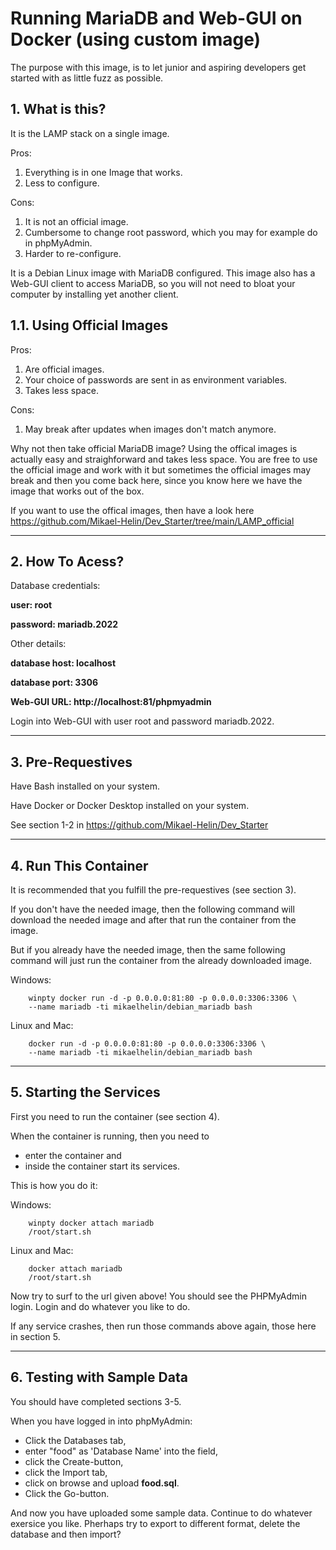 # **Running MariaDB and Web-GUI on Docker (using custom image)**

The purpose with this image, is to let junior and aspiring developers get started with as little fuzz as possible.

## **1. What is this?**

It is the LAMP stack on a single image.

Pros:
1. Everything is in one Image that works.
2. Less to configure.

Cons:
1. It is not an official image.
2. Cumbersome to change root password, which you may for example do in phpMyAdmin.
3. Harder to re-configure.

It is a Debian Linux image with MariaDB configured. This image also has a Web-GUI client to access MariaDB, so you will not need to bloat your computer by installing yet another client.

## **1.1. Using Official Images**

Pros:
1. Are official images.
2. Your choice of passwords are sent in as environment variables.
3. Takes less space.

Cons:
1. May break after updates when images don't match anymore.

Why not then take official MariaDB image? Using the offical images is actually easy and straighforward and takes less space. You are free to use the official image and work with it but sometimes the official images may break and then you come back here, since you know here we have the image that works out of the box.

If you want to use the offical images, then have a look here https://github.com/Mikael-Helin/Dev_Starter/tree/main/LAMP_official

___

## **2. How To Acess?**

Database credentials:

**user: root**

**password: mariadb.2022**

Other details:

**database host: localhost**

**database port: 3306**

**Web-GUI URL: http://localhost:81/phpmyadmin**

Login into Web-GUI with user root and password mariadb.2022.
___

## **3. Pre-Requestives**

Have Bash installed on your system.

Have Docker or Docker Desktop installed on your system.

See section 1-2 in https://github.com/Mikael-Helin/Dev_Starter

___

## **4. Run This Container**

It is recommended that you fulfill the pre-requestives (see section 3).

If you don't have the needed image, then the following command will download the needed image and after that run the container from the image.

But if you already have the needed image, then the same following command will just run the container from the already downloaded image.

Windows:

        winpty docker run -d -p 0.0.0.0:81:80 -p 0.0.0.0:3306:3306 \
        --name mariadb -ti mikaelhelin/debian_mariadb bash

Linux and Mac:

        docker run -d -p 0.0.0.0:81:80 -p 0.0.0.0:3306:3306 \
        --name mariadb -ti mikaelhelin/debian_mariadb bash

___

## **5. Starting the  Services**

First you need to run the container (see section 4).

When the container is running, then you need to

* enter the container and
* inside the container start its services.

This is how you do it:

Windows:

        winpty docker attach mariadb
        /root/start.sh

Linux and Mac:

        docker attach mariadb
        /root/start.sh

Now try to surf to the url given above! You should see the PHPMyAdmin login. Login and do whatever you like to do.

If any service crashes, then run those commands above again, those here in section 5.
___

## **6. Testing with Sample Data**

You should have completed sections 3-5.

When you have logged in into phpMyAdmin:

* Click the Databases tab,
* enter "food" as 'Database Name' into the field,
* click the Create-button,
* click the Import tab,
* click on browse and upload **food.sql**.
* Click the Go-button.
  
And now you have uploaded some sample data. Continue to do whatever exersice you like. Pherhaps try to export to different format, delete the database and then import?

